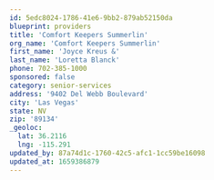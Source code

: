 ```yaml
---
id: 5edc8024-1786-41e6-9bb2-879ab52150da
blueprint: providers
title: 'Comfort Keepers Summerlin'
org_name: 'Comfort Keepers Summerlin'
first_name: 'Joyce Kreus &'
last_name: 'Loretta Blanck'
phone: 702-385-1000
sponsored: false
category: senior-services
address: '9402 Del Webb Boulevard'
city: 'Las Vegas'
state: NV
zip: '89134'
_geoloc:
  lat: 36.2116
  lng: -115.291
updated_by: 87a74d1c-1760-42c5-afc1-1cc59be16098
updated_at: 1659386879
---
```

